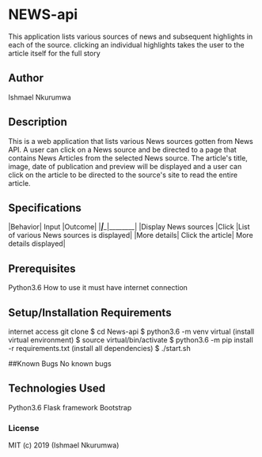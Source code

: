 # NEWS-api
This application lists various sources of news and subsequent highlights in each of the source. clicking an individual highlights takes the user to the article itself for the full story

## Author
Ishmael Nkurumwa

## Description
This is a web application that lists various News sources gotten from News API. A user can click on a News source and be directed to a page that contains News Articles from the selected News source. The article's title, image, date of publication and preview will be displayed and a user can click on the article to be directed to the source's site to read the entire article.

## Specifications
|Behavior|	Input	|Outcome|
|_________|__________|________|
|Display News sources	|Click	|List of various News sources is displayed|
|More details| Click the article| More details displayed|


## Prerequisites
Python3.6
How to use it
must have internet connection

## Setup/Installation Requirements
internet access
git clone 
$ cd News-api
$ python3.6 -m venv virtual (install virtual environment)
$ source virtual/bin/activate
$ python3.6 -m pip install -r requirements.txt (install all dependencies)
$ ./start.sh

##Known Bugs
No known bugs

## Technologies Used
Python3.6
Flask framework
Bootstrap

### License
MIT (c) 2019 (Ishmael Nkurumwa)